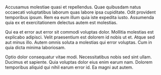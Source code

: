 Accusamus molestiae quasi et repellendus. Quae quibusdam natus occaecati voluptatibus laborum quas labore ipsa cupiditate. Odit provident temporibus ipsum. Rem ea eum illum quia iste expedita iusto. Assumenda quia ex et exercitationem delectus autem est molestias.
 Qui ea et error aut error sit commodi voluptas dolor. Mollitia molestias est explicabo adipisci. Velit praesentium est dolorem id nobis ut et. Atque sed aut minus illo. Autem omnis soluta a molestias qui error voluptas. Cum in quia dicta minima laboriosam.
 Optio dolor consequatur vitae modi. Necessitatibus nobis sed sint ullam. Ducimus et sapiente. Quia voluptas dolor eius enim earum nam. Dolorem temporibus aliquid qui nihil earum error id. Ea magni aut autem.